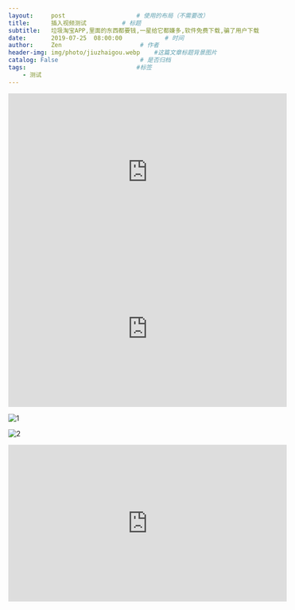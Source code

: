 ```yaml
---
layout:     post                    # 使用的布局（不需要改）
title:      插入视频测试          # 标题
subtitle:   垃圾淘宝APP,里面的东西都要钱,一星给它都嫌多,软件免费下载,骗了用户下载,使用过程中不断引导用户充钱,简直是个无底洞!   #副标题
date:       2019-07-25  08:00:00            # 时间
author:     Zen                      # 作者
header-img: img/photo/jiuzhaigou.webp    #这篇文章标题背景图片
catalog: False                       # 是否归档
tags:                               #标签
    - 测试
---
```


<iframe width="560" height="315" src="https://www.youtube.com/embed/7ebZbIwQtik" frameborder="0" allow="accelerometer; autoplay; encrypted-media; gyroscope; picture-in-picture" allowfullscreen></iframe>

<iframe width="560" height="315" src="https://www.youtube.com/embed/RgTf8RM_HXo" frameborder="0" allow="accelerometer; autoplay; encrypted-media; gyroscope; picture-in-picture" allowfullscreen></iframe>

![1](https://raw.githubusercontent.com/zhangyiming748/zhangyiming748.github.io/master/img/2019-07-25.png)

![2](https://raw.githubusercontent.com/zhangyiming748/zhangyiming748.github.io/master/img/2019-08-07.png)

<iframe width="560" height="315" src="https://www.youtube.com/embed/wvatGNxNWV0" frameborder="0" allow="accelerometer; autoplay; encrypted-media; gyroscope; picture-in-picture" allowfullscreen></iframe>

